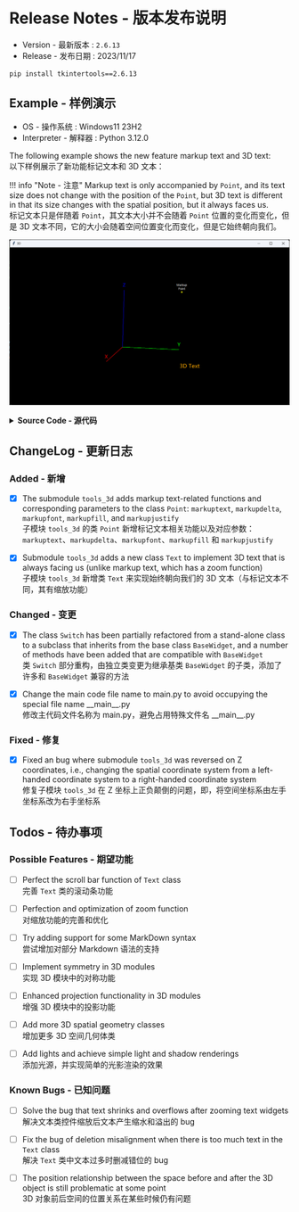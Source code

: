Release Notes - 版本发布说明
===========================

* Version - 最新版本 : `2.6.13`
* Release - 发布日期 : 2023/11/17

```
pip install tkintertools==2.6.13
```

Example - 样例演示
-----------------

* OS - 操作系统 : Windows11 23H2
* Interpreter - 解释器 : Python 3.12.0

The following example shows the new feature markup text and 3D text:  
以下样例展示了新功能标记文本和 3D 文本：

!!! info "Note - 注意"
    Markup text is only accompanied by `Point`, and its text size does not change with the position of the `Point`, but 3D text is different in that its size changes with the spatial position, but it always faces us.  
    标记文本只是伴随着 `Point`，其文本大小并不会随着 `Point` 位置的变化而变化，但是 3D 文本不同，它的大小会随着空间位置变化而变化，但是它始终朝向我们。

![png](example.png)

<details><summary><b>Source Code - 源代码</b></summary>

```python
import tkintertools as tkt
from tkintertools import tools_3d as t3d

root = tkt.Tk('3D', 1600, 900)
space = t3d.Space(root, 1600, 900, 0, 0, bg='black')
t3d.Line(space, [0, 0, 0], [200, 0, 0], width=2, fill='#FF0000')  # X
t3d.Line(space, [0, 0, 0], [0, 200, 0], width=2, fill='#00FF00')  # Y
t3d.Line(space, [0, 0, 0], [0, 0, 200], width=2, fill='#0000FF')  # Z
t3d.Point(space, [200, 0, 0], size=0, markuptext='X', markupfill='#FF0000', markupdelta=(0, 30))  # Markup Text X
t3d.Point(space, [0, 200, 0], size=0, markuptext='Y', markupfill='#00FF00', markupdelta=(0, 30))  # Markup Text Y
t3d.Point(space, [0, 0, 200], size=0, markuptext='Z', markupfill='#0000FF', markupdelta=(0, 30))  # Markup Text Z
t3d.Point(space, [0, 200, 200], fill='yellow', size=5, markuptext='Markup\nPoint', markupfill='white', markupdelta=(0, 30), markupfont=(tkt.FONT, 12))  # Markup Point
t3d.Text(space, [200, 200, 0], '3D Text', fill='orange')  # 3D Text
root.mainloop()
```

</details>

ChangeLog - 更新日志
-------------------

### Added - 新增

- [X] The submodule `tools_3d` adds markup text-related functions and corresponding parameters to the class `Point`: `markuptext`, `markupdelta`, `markupfont`, `markupfill`, and `markupjustify`  
子模块 `tools_3d` 的类 `Point` 新增标记文本相关功能以及对应参数：`markuptext`、`markupdelta`、`markupfont`、`markupfill` 和 `markupjustify`

- [X] Submodule `tools_3d` adds a new class `Text` to implement 3D text that is always facing us (unlike markup text, which has a zoom function)  
子模块 `tools_3d` 新增类 `Text` 来实现始终朝向我们的 3D 文本（与标记文本不同，其有缩放功能）

### Changed - 变更

- [X] The class `Switch` has been partially refactored from a stand-alone class to a subclass that inherits from the base class `BaseWidget`, and a number of methods have been added that are compatible with `BaseWidget`  
类 `Switch` 部分重构，由独立类变更为继承基类 `BaseWidget` 的子类，添加了许多和 `BaseWidget` 兼容的方法

- [X] Change the main code file name to main.py to avoid occupying the special file name \_\_main\_\_.py  
修改主代码文件名称为 main.py，避免占用特殊文件名 \_\_main\_\_.py

### Fixed - 修复

- [X] Fixed an bug where submodule `tools_3d` was reversed on Z coordinates, i.e., changing the spatial coordinate system from a left-handed coordinate system to a right-handed coordinate system  
修复子模块 `tools_3d` 在 Z 坐标上正负颠倒的问题，即，将空间坐标系由左手坐标系改为右手坐标系

Todos - 待办事项
---------------

### Possible Features - 期望功能

- [ ] Perfect the scroll bar function of `Text` class  
完善 `Text` 类的滚动条功能

- [ ] Perfection and optimization of zoom function  
对缩放功能的完善和优化

- [ ] Try adding support for some MarkDown syntax  
尝试增加对部分 Markdown 语法的支持

- [ ] Implement symmetry in 3D modules  
实现 3D 模块中的对称功能

- [ ] Enhanced projection functionality in 3D modules  
增强 3D 模块中的投影功能

- [ ] Add more 3D spatial geometry classes  
增加更多 3D 空间几何体类

-  [ ] Add lights and achieve simple light and shadow renderings  
添加光源，并实现简单的光影渲染的效果

### Known Bugs - 已知问题

- [ ] Solve the bug that text shrinks and overflows after zooming text widgets  
解决文本类控件缩放后文本产生缩水和溢出的 bug

- [ ] Fix the bug of deletion misalignment when there is too much text in the `Text` class  
解决 `Text` 类中文本过多时删减错位的 bug

- [ ] The position relationship between the space before and after the 3D object is still problematic at some point  
3D 对象前后空间的位置关系在某些时候仍有问题
